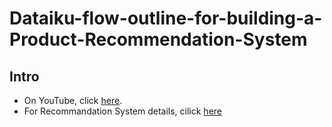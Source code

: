 # Dataiku-flow-outline-for-building-a-Product-Recommendation-System

## Intro
- On YouTube, click [here](https://www.youtube.com/watch?v=J_qp43Bycdk).
- For Recommandation System details, cilick [here](https://www.dataiku.com/product/plugins/recommendation-system/)
